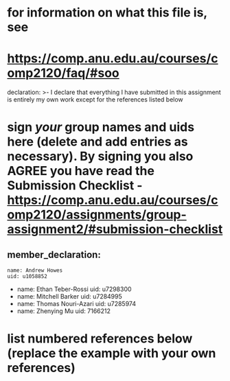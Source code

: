 # for information on what this file is, see
# https://comp.anu.edu.au/courses/comp2120/faq/#soo

declaration: >-
    I declare that everything I have submitted in this assignment is entirely my
    own work except for the references listed below

# sign *your* group names and uids here (delete and add entries as necessary). By signing you also AGREE you have read the Submission Checklist - https://comp.anu.edu.au/courses/comp2120/assignments/group-assignment2/#submission-checklist
member_declaration:
-
    name: Andrew Howes 
    uid: u1058852
-
    name: Ethan Teber-Rossi 
    uid: u7298300
-
    name: Mitchell Barker
    uid: u7284995
-
    name: Thomas Nouri-Azari
    uid: u7285974
- 
    name: Zhenying Mu
    uid: 7166212

# list numbered references below (replace the example with your own references)
